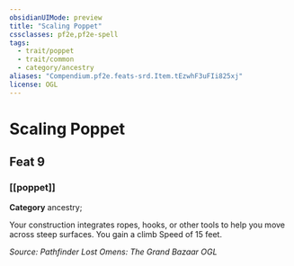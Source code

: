 ```yaml
---
obsidianUIMode: preview
title: "Scaling Poppet"
cssclasses: pf2e,pf2e-spell
tags:
  - trait/poppet
  - trait/common
  - category/ancestry
aliases: "Compendium.pf2e.feats-srd.Item.tEzwhF3uFIi825xj"
license: OGL
---
```

# Scaling Poppet
## Feat 9
### [[poppet]]

**Category** ancestry; 




Your construction integrates ropes, hooks, or other tools to help you move across steep surfaces. You gain a climb Speed of 15 feet.

*Source: Pathfinder Lost Omens: The Grand Bazaar*
*OGL*